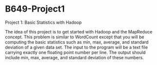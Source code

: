 # B649-Project1

Project 1: Basic Statistics with Hadoop

The idea of this project is to get started with Hadoop and the MapReduce concept. This problem is similar to WordCount except that you will be computing the basic statistics such as min, max, average, and standard deviation of a given data set.   The input to the program will be a text file carrying exactly one floating point number per line. The output should include min, max, average, and standard deviation of these numbers. 


